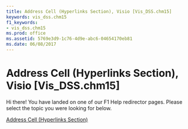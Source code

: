 ```yaml
---
title: Address Cell (Hyperlinks Section), Visio [Vis_DSS.chm15]
keywords: vis_dss.chm15
f1_keywords:
- vis_dss.chm15
ms.prod: office
ms.assetid: 5769e3d9-1c76-4d9e-abc6-04654170eb81
ms.date: 06/08/2017
---
```



# Address Cell (Hyperlinks Section), Visio [Vis_DSS.chm15]

Hi there! You have landed on one of our F1 Help redirector pages. Please select the topic you were looking for below.

[Address Cell (Hyperlinks Section)](http://msdn.microsoft.com/library/3864aadd-3f86-c20e-1a74-b0aaff5106f7%28Office.15%29.aspx)

